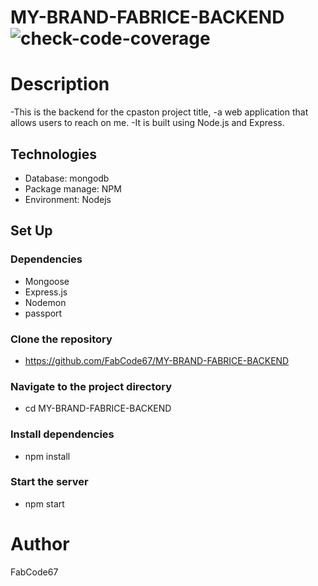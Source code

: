 # MY-BRAND-FABRICE-BACKEND ![check-code-coverage](https://img.shields.io/badge/code--coverage-65.55%25-yellow)
# Description
-This is the backend for the cpaston project title, 
-a web application that allows users to reach on me.
-It is built using Node.js and Express.
## Technologies
 - Database: mongodb
 - Package manage: NPM
 - Environment: Nodejs
## Set Up
### Dependencies
- Mongoose 
- Express.js
- Nodemon 
- passport
### Clone the repository
- https://github.com/FabCode67/MY-BRAND-FABRICE-BACKEND
### Navigate to the project directory
- cd MY-BRAND-FABRICE-BACKEND
### Install dependencies
- npm install
### Start the server
- npm start
# Author
FabCode67
